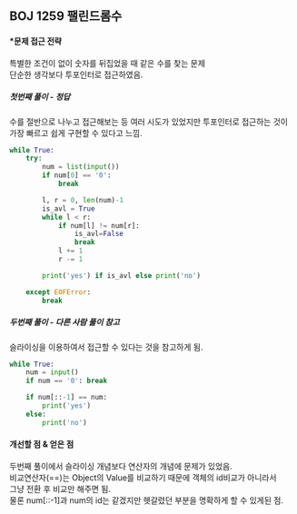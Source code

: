 ## BOJ 1259 팰린드롬수

#### *문제 접근 전략
특별한 조건이 없이 숫자를 뒤집었을 때 같은 수를 찾는 문제  
단순한 생각보다 투포인터로 접근하였음.

##### 첫번째 풀이 - 정답
수를 절반으로 나누고 접근해보는 등 여러 시도가 있었지만 투포인터로 접근하는 것이  
가장 빠르고 쉽게 구현할 수 있다고 느낌.
```python
while True:
    try:
        num = list(input())
        if num[0] == '0': 
            break

        l, r = 0, len(num)-1
        is_avl = True
        while l < r:
            if num[l] != num[r]:
                is_avl=False
                break
            l += 1
            r -= 1

        print('yes') if is_avl else print('no')

    except EOFError:
        break
```

##### 두번째 풀이 - 다른 사람 풀이 참고
슬라이싱을 이용하여서 접근할 수 있다는 것을 참고하게 됨.
```python
while True:
    num = input()
    if num == '0': break

    if num[::-1] == num:
        print('yes')
    else:
        print('no')
```

#### 개선할 점 & 얻은 점
두번째 풀이에서 슬라이싱 개념보다 연산자의 개념에 문제가 있었음.  
비교연산자(==)는 Object의 Value를 비교하기 때문에 객체의 id비교가 아니라서  
그냥 전환 후 비교만 해주면 됨.  
물론 num[::-1]과 num의 id는 같겠지만 헷갈렸던 부분을 명확하게 할 수 있게된 점.